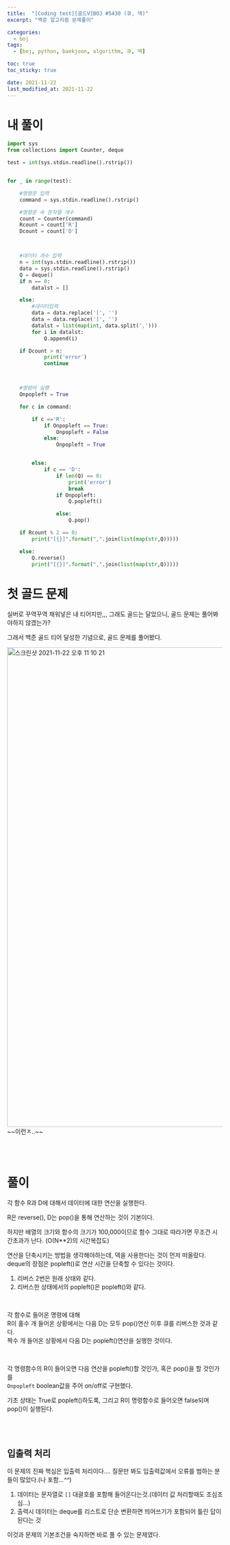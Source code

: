 ```yaml
---
title:  "[Coding test][골드V]BOJ #5430 (큐, 덱)"
excerpt: "백준 알고리즘 문제풀이"

categories:
  - boj
tags:
  - [boj, python, baekjoon, algorithm, 큐, 덱]

toc: true
toc_sticky: true

date: 2021-11-22
last_modified_at: 2021-11-22
---
```


# 내 풀이

```python
import sys
from collections import Counter, deque

test = int(sys.stdin.readline().rstrip())


for _ in range(test):

    #명령문 입력
    command = sys.stdin.readline().rstrip()

    #명령문 속 문자열 개수
    count = Counter(command)
    Rcount = count['R']
    Dcount = count['D']



    #데이터 개수 입력
    n = int(sys.stdin.readline().rstrip())
    data = sys.stdin.readline().rstrip()
    Q = deque()
    if n == 0:
        datalst = []

    else:
        #데이터입력
        data = data.replace('[', '')
        data = data.replace(']', '')
        datalst = list(map(int, data.split(',')))
        for i in datalst:
            Q.append(i)

    if Dcount > n:
            print('error')
            continue



    #명령어 실행
    Onpopleft = True

    for c in command:

        if c =='R':
            if Onpopleft == True:
                Onpopleft = False
            else:
                Onpopleft = True


        else:
            if c == 'D':
                if len(Q) == 0:
                    print('error')
                    break
                if Onpopleft:
                    Q.popleft()

                else:
                    Q.pop()

    if Rcount % 2 == 0:
        print("[{}]".format(",".join(list(map(str,Q)))))

    else:
        Q.reverse()
        print("[{}]".format(",".join(list(map(str,Q)))))
```

# 첫 골드 문제

실버로 꾸역꾸역 채워넣은 내 티어지만,,, 그래도 골드는 달았으니, 골드 문제는 풀어봐야하지 않겠는가?  

그래서 백준 골드 티어 달성한 기념으로, 골드 문제를 풀어봤다.  

<img width="1117" alt="스크린샷 2021-11-22 오후 11 10 21" src="https://user-images.githubusercontent.com/76278794/142876215-33997156-a5c2-47f5-b902-aa0ef3d61f74.png">  
~~이런ㅈ..~~  

<br><br>

# 풀이

각 함수 R과 D에 대해서 데이터에 대한 연산을 실행한다.  

R은 reverse(), D는 pop()을 통해 연산하는 것이 기본이다.  

하지만 배열의 크기와 함수의 크기가 100,000이므로 함수 그대로 따라가면 무조건 시간초과가 난다. (O(N**2)의 시간복잡도)

연산을 단축시키는 방법을 생각해야하는데, 덱을 사용한다는 것이 먼저 떠올랐다.
deque의 장점은 popleft()로 연산 시간을 단축할 수 있다는 것이다.  


1. 리버스 2번은 원래 상태와 같다.  
2. 리버스한 상태에서의 popleft()은 popleft()와 같다.

<br>

각 함수로 들어온 명령에 대해  
R이 홀수 개 들어온 상황에서는 다음 D는 모두 pop()연산 이후 큐를 리버스한 것과 같다.  
짝수 개 들어온 상황에서 다음 D는 popleft()연산을 실행한 것이다.  

<br>

각 명령함수의 R이 들어오면 다음 연산을 popleft()할 것인가, 혹은 pop()을 할 것인가를  
`Onpopleft` boolean값을 주어 on/off로 구현했다.  

기초 상태는 True로 popleft()하도록, 그리고 R이 명령함수로 들어오면 false되며 pop()이 실행된다.  

<br><br>

## 입출력 처리

이 문제의 진짜 핵심은 입출력 처리이다.... 질문만 봐도 입출력값에서 오류를 범하는 분들이 많았다.(나 포함...*^^*)

1. 데이터는 문자열로 `[]` 대괄호를 포함해 들어온다는것.(데이터 값 처리할때도 조심조심...)
2. 출력시 데이터는 deque를 리스트로 단순 변환하면 띄어쓰기가 포함되어 틀린 답이 된다는 것

이것과 문제의 기본조건을 숙지하면 바로 풀 수 있는 문제였다.

















